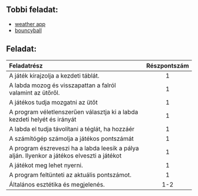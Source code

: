 ## Tobbi feladat:
- [weather app](https://github.com/daviddump/weather)
- [bouncyball](https://github.com/daviddump/bouncy-ball)

## Feladat:
|Feladatrész | Részpontszám |
|     :--    |     :-:      |
|A játék kirajzolja a kezdeti táblát. | 1 |
|A labda mozog és visszapattan a falról valamint az ütőről. | 1 |
|A játékos tudja mozgatni az ütőt | 1 |
|A program véletlenszerűen választja ki a labda kezdeti helyét és irányát | 1 |
|A labda el tudja távolítani a téglát, ha hozzáér | 1 |
|A számítógép számolja a játékos pontszámát | 1 |
|A program észreveszi ha a labda leesik a pálya alján. Ilyenkor a játékos elveszti a játékot  | 1 |
|A játékot meg lehet nyerni. | 1 |
|A program feltünteti az aktuális pontszámot. | 1 |
|Általános esztétika és megjelenés. | 1-2|
